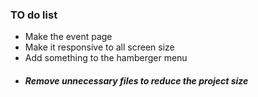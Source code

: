 ### TO do list 
* Make the event page
* Make it responsive  to all screen size
* Add  something to the hamberger menu
* ##### Remove unnecessary files to reduce the project size


